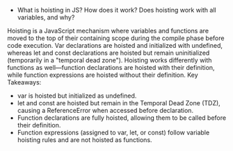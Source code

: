 - What is hoisting in JS? How does it work? Does hoisting work with all variables, and why?

Hoisting is a JavaScript mechanism where variables and functions are moved to the top of their containing scope during the compile phase before code execution. 
Var declarations are hoisted and initialized with undefined, whereas let and const declarations are hoisted but remain uninitialized (temporarily in a "temporal dead zone").
Hoisting works differently with functions as well—function declarations are hoisted with their definition, while function expressions are hoisted without their definition.
Key Takeaways:
  - var is hoisted but initialized as undefined.
  - let and const are hoisted but remain in the Temporal Dead Zone (TDZ), causing a ReferenceError when accessed before declaration.
  - Function declarations are fully hoisted, allowing them to be called before their definition.
  - Function expressions (assigned to var, let, or const) follow variable hoisting rules and are not hoisted as functions.


